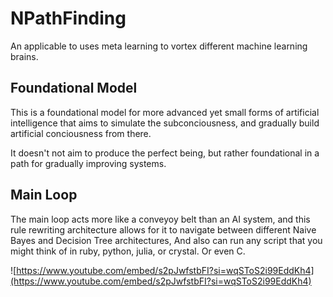 # NPathFinding
An applicable to uses meta learning to vortex different machine learning brains.

## Foundational Model
This is a foundational model for more advanced yet small forms of artificial intelligence that aims to simulate the subconciousness, and gradually build artificial conciousness from there.

It doesn't not aim to produce the perfect being, but rather foundational in a path for gradually improving systems.

## Main Loop
The main loop acts more like a conveyoy belt than an AI system, and this rule rewriting architecture allows for it to navigate between different Naive Bayes and Decision Tree architectures, And also can run any script that you might think of in ruby, python, julia, or crystal. Or even C.

![https://www.youtube.com/embed/s2pJwfstbFI?si=wqSToS2i99EddKh4](https://www.youtube.com/embed/s2pJwfstbFI?si=wqSToS2i99EddKh4)
